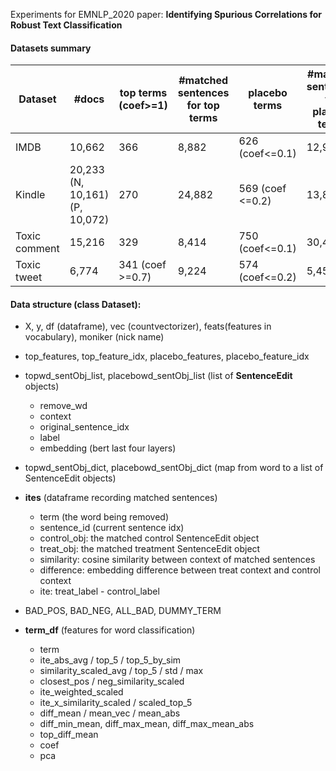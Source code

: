 Experiments for EMNLP_2020 paper: **Identifying Spurious Correlations for Robust Text Classification**

#### Datasets summary
 
| Dataset  | #docs | top terms (coef>=1) | #matched sentences for top terms | placebo terms | #matched sentences for placebo terms |
| ---------| ------| --------------------| ---------------------------------| --------------| -------------------------------------|
| IMDB | 10,662 | 366 | 8,882 | 626 (coef<=0.1) | 12,996 |
| Kindle | 20,233 (N, 10,161) (P, 10,072) | 270 | 24,882 | 569 (coef <=0.2) | 13,850|
| Toxic comment | 15,216 | 329 | 8,414 | 750 (coef<=0.1) | 30,454 |
| Toxic tweet | 6,774 | 341 (coef >=0.7) | 9,224 | 574 (coef<=0.2) | 5,457 |




#### Data structure (class Dataset):

- X, y, df (dataframe), vec (countvectorizer),  feats(features in vocabulary), moniker (nick name)
- top_features, top_feature_idx, placebo_features, placebo_feature_idx
- topwd_sentObj_list, placebowd_sentObj_list (list of **SentenceEdit** objects)
  - remove_wd 
  - context
  - original_sentence_idx
  - label
  - embedding (bert last four layers)
- topwd_sentObj_dict, placebowd_sentObj_dict (map from word to a list of SentenceEdit objects)
	
- **ites** (dataframe recording matched sentences)
  - term (the word being removed)
  - sentence_id (current sentence idx)
  - control_obj: the matched control SentenceEdit object
  - treat_obj: the matched treatment SentenceEdit object
  - similarity: cosine similarity between context of matched sentences
  - difference: embedding difference between treat context and control context
  - ite: treat_label - control_label 

- BAD_POS, BAD_NEG, ALL_BAD, DUMMY_TERM
	
- **term_df** (features for word classification)
  - term
  - ite_abs_avg / top_5 / top_5_by_sim
  - similarity_scaled_avg / top_5 / std / max 
  - closest_pos / neg_similarity_scaled
  - ite_weighted_scaled
  - ite_x_similarity_scaled / scaled_top_5
  - diff_mean / mean_vec / mean_abs
  - diff_min_mean, diff_max_mean, diff_max_mean_abs
  - top_diff_mean
  - coef
  - pca

